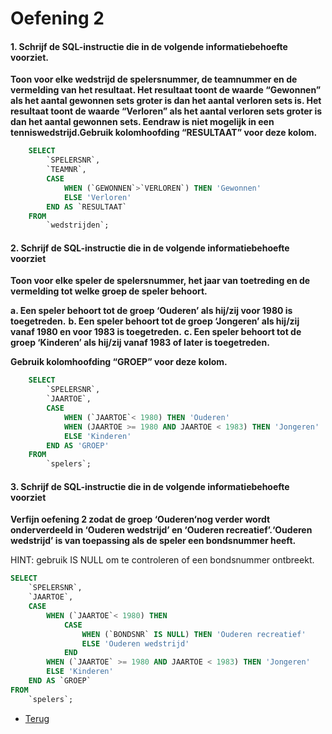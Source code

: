 # Oefening 2

#### 1. Schrijf de SQL-instructie die in de volgende informatiebehoefte voorziet.

**Toon voor elke wedstrijd de spelersnummer, de teamnummer en de vermelding van het resultaat. Het resultaat toont de waarde “Gewonnen” als het aantal gewonnen sets groter is dan het aantal verloren sets is. Het resultaat toont de waarde “Verloren” als het aantal verloren sets groter is dan het aantal gewonnen sets. Eendraw is niet mogelijk in een tenniswedstrijd.Gebruik kolomhoofding “RESULTAAT” voor deze kolom.**

```sql
    SELECT
        `SPELERSNR`,
        `TEAMNR`,
        CASE
            WHEN (`GEWONNEN`>`VERLOREN`) THEN 'Gewonnen'
            ELSE 'Verloren'
        END AS `RESULTAAT`
    FROM
        `wedstrijden`;
```

#### 2. Schrijf de SQL-instructie die in de volgende informatiebehoefte voorziet

**Toon voor elke speler de spelersnummer, het jaar van toetreding en de vermelding tot welke groep de speler behoort.**

**a. Een speler behoort tot de groep ‘Ouderen’ als hij/zij voor 1980 is toegetreden.**
**b. Een speler behoort tot de groep ‘Jongeren’ als hij/zij vanaf 1980 en voor 1983 is toegetreden.**
**c. Een speler behoort tot de groep ‘Kinderen’ als hij/zij vanaf 1983 of later is toegetreden.**

**Gebruik kolomhoofding “GROEP” voor deze kolom.**

```sql
    SELECT
        `SPELERSNR`,
        `JAARTOE`,
        CASE
            WHEN (`JAARTOE`< 1980) THEN 'Ouderen'
            WHEN (JAARTOE >= 1980 AND JAARTOE < 1983) THEN 'Jongeren'
            ELSE 'Kinderen'
        END AS 'GROEP'
    FROM
        `spelers`;
```
#### 3. Schrijf de SQL-instructie die in de volgende informatiebehoefte voorziet

**Verfijn oefening 2 zodat de groep ‘Ouderen‘nog verder wordt onderverdeeld in ‘Ouderen wedstrijd’ en ‘Ouderen recreatief’.‘Ouderen wedstrijd’ is van toepassing als de speler een bondsnummer heeft.**

HINT: gebruik IS NULL om te controleren of een bondsnummer ontbreekt.

```sql
SELECT
    `SPELERSNR`,
    `JAARTOE`,
    CASE
        WHEN (`JAARTOE`< 1980) THEN
            CASE
                WHEN (`BONDSNR` IS NULL) THEN 'Ouderen recreatief'
                ELSE 'Ouderen wedstrijd'
            END
        WHEN (`JAARTOE` >= 1980 AND JAARTOE < 1983) THEN 'Jongeren'
        ELSE 'Kinderen'
    END AS `GROEP`
FROM
    `spelers`;
```
- [Terug](/Index/Oefeningen-Databases/Deel4.md)